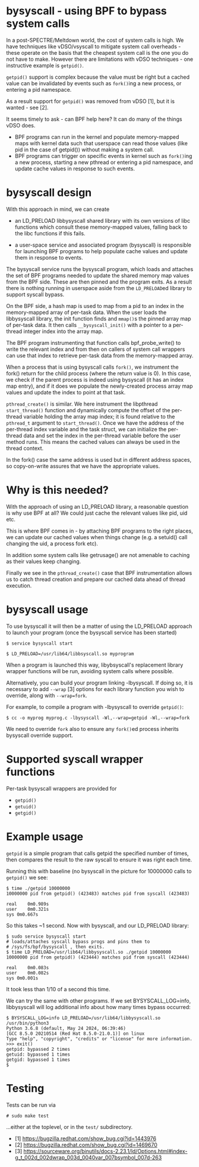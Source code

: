 # bysyscall - using BPF to bypass system calls

In a post-SPECTRE/Meltdown world, the cost of system calls is high.
We have techniques like vDSO/vsyscall to mitigate system call overheads -
these operate on the basis that the cheapest system call is the one you do
not have to make. However there are limitations with vDSO techniques -
one instructive example is `getpid()`.

`getpid()` support is complex because the value must be right but a cached
value can be invalidated by events such as `fork()`ing a new process,
or entering a pid namespace.

As a result support for `getpid()` was removed from vDSO [1], but it is
wanted - see [2].

It seems timely to ask - can BPF help here? It can do many of the things
vDSO does.

- BPF programs can run in the kernel and populate memory-mapped maps with
kernel data such that userspace can read those values (like pid in the
case of getpid()) without making a system call.
- BPF programs can trigger on specific events in kernel such as `fork()`ing
a new process, starting a new pthread or entering a pid namespace, and
update cache values in response to such events.

# bysyscall design

With this approach in mind, we can create

- an LD_PRELOAD libbysyscall shared library with its own versions of libc
functions which consult these memory-mapped values, falling back to the
libc functions if this fails.

- a user-space service and associated program (bysyscall) is responsible
for launching BPF programs to help populate cache values and update them
in response to events.

The bysyscall service runs the bysyscall program, which loads and attaches
the set of BPF programs needed to update the shared memory map values
from the BPF side.  These are then pinned and the program exits. As a
result there is nothing running in userspace aside from the `LD_PRELOAD`ed
library to support syscall bypass.

On the BPF side, a hash map is used to map from a pid to an index in
the memory-mapped array of per-task data.  When the user loads the
libbysyscall library, the init function finds and `mmap()`s the pinned
array map of per-task data.  It then calls `__bysyscall_init()` with
a pointer to a per-thread integer index into the array map.

The BPF program instrumenting that function calls bpf_probe_write()
to write the relevant index and from then on callers of system call
wrappers can use that index to retrieve per-task data from the
memory-mapped array.

When a process that is using bysyscall calls `fork()`, we instrument
the fork() return for the child process (where the return value is 0).
In this case, we check if the parent process is indeed using bysyscall
(it has an index map entry), and if it does we populate the newly-created
process array map values and update the index to point at that task.

`pthread_create()` is similar.  We here instrument the libpthread
`start_thread()` function and dynamically compute the offset of
the per-thread variable holding the array map index; it is
found relative to the `pthread_t` argument to `start_thread()`.
Once we have the address of the per-thread index variable and
the task struct, we can initialize the per-thread data and
set the index in the per-thread variable before the user method
runs.  This means the cached values can always be used in the
thread context.

In the fork() case the same address is used but in different address
spaces, so copy-on-write assures that we have the appropriate values.

# Why is this needed?

With the approach of using an LD_PRELOAD library, a reasonable question
is why use BPF at all? We could just cache the relevant values like
pid, uid etc.

This is where BPF comes in - by attaching BPF programs to the
right places, we can update our cached values when things change
(e.g. a setuid() call changing the uid, a process fork etc).

In addition some system calls like getrusage() are not amenable to
caching as their values keep changing.

Finally we see in the `pthread_create()` case that BPF instrumentation
allows us to catch thread creation and prepare our cached data
ahead of thread execution.

# bysyscall usage

To use bysyscall it will then be a matter of using the LD_PRELOAD approach
to launch your program (once the bysyscall service has been started)


```
$ service bysyscall start

$ LD_PRELOAD=/usr/lib64/libbsyscall.so myprogram
```

When a program is launched this way, libybsyscall's replacement library
wrapper functions will be run, avoiding system calls where possible.

Alternatively, you can build your program linking -lbysyscall.  If doing
so, it is necessary to add `--wrap` [3] options for each library function
you wish to override, along with `--wrap=fork`.

For example, to compile a program with -lbysyscall to override `getpid()`:

```
$ cc -o myprog myprog.c -lbysyscall -Wl,--wrap=getpid -Wl,--wrap=fork
```

We need to override `fork` also to ensure any `fork()`ed process inherits
bysyscall override support.

# Supported syscall wrapper functions

Per-task bysyscall wrappers are provided for

- `getpid()`
- `getuid()`
- `getgid()`

# Example usage

`getpid` is a simple program that calls getpid the specified number of times,
then compares the result to the raw syscall to ensure it was right each time.

Running this with baseline (no bysyscall in the picture for 10000000 calls to
`getpid()` we see:

```
$ time ./getpid 10000000
10000000 pid from getpid() (423483) matches pid from syscall (423483)

real	0m0.989s
user	0m0.321s
sys	0m0.667s
```

So this takes ~1 second.  Now with bysyscall, and our LD_PRELOAD library:

```
$ sudo service bysyscall start
# loads/attaches syscall bypass progs and pins them to
# /sys/fs/bpf/bysyscall , then exits.
$ time LD_PRELOAD=/usr/lib64/libbysyscall.so ./getpid 10000000
10000000 pid from getpid() (423444) matches pid from syscall (423444)

real	0m0.083s
user	0m0.082s
sys	0m0.001s

```

It took less than 1/10 of a second this time.

We can try the same with other programs.  If we set BYSYSCALL_LOG=info,
libbysyscall will log additional info about how many times bypass occurred:

```
$ BYSYSCALL_LOG=info LD_PRELOAD=/usr/lib64/libbysyscall.so /usr/bin/python3
Python 3.6.8 (default, May 24 2024, 06:39:46) 
[GCC 8.5.0 20210514 (Red Hat 8.5.0-21.0.1)] on linux
Type "help", "copyright", "credits" or "license" for more information.
>>> exit()
getpid: bypassed 2 times
getuid: bypassed 1 times
getgid: bypassed 1 times
$
```

# Testing

Tests can be run via

```
# sudo make test
```

...either at the toplevel, or in the `test/` subdirectory.

- [1] https://bugzilla.redhat.com/show_bug.cgi?id=1443976
- [2] https://bugzilla.redhat.com/show_bug.cgi?id=1469670
- [3] https://sourceware.org/binutils/docs-2.23.1/ld/Options.html#index-g_t_002d_002dwrap_003d_0040var_007bsymbol_007d-263
